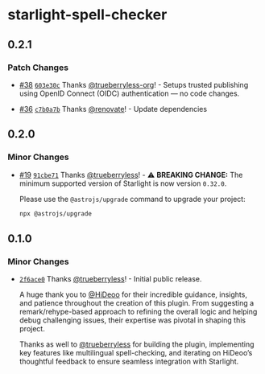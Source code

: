 # starlight-spell-checker

## 0.2.1

### Patch Changes

- [#38](https://github.com/trueberryless-org/starlight-spell-checker/pull/38) [`603e30c`](https://github.com/trueberryless-org/starlight-spell-checker/commit/603e30c4cc5a6416aa5ea06e3a055280dacb14b7) Thanks [@trueberryless-org](https://github.com/apps/trueberryless-org)! - Setups trusted publishing using OpenID Connect (OIDC) authentication — no code changes.

- [#36](https://github.com/trueberryless-org/starlight-spell-checker/pull/36) [`c7b0a7b`](https://github.com/trueberryless-org/starlight-spell-checker/commit/c7b0a7bbdc3c177e8a1aec153a91b7d4c661ab97) Thanks [@renovate](https://github.com/apps/renovate)! - Update dependencies

## 0.2.0

### Minor Changes

- [#19](https://github.com/trueberryless-org/starlight-spell-checker/pull/19) [`91cbe71`](https://github.com/trueberryless-org/starlight-spell-checker/commit/91cbe71c919caa28a9cc701a5a2261eda0789e98) Thanks [@trueberryless](https://github.com/trueberryless)! - ⚠️ **BREAKING CHANGE:** The minimum supported version of Starlight is now version `0.32.0`.

  Please use the `@astrojs/upgrade` command to upgrade your project:

  ```sh
  npx @astrojs/upgrade
  ```

## 0.1.0

### Minor Changes

- [`2f6ace0`](https://github.com/trueberryless-org/starlight-spell-checker/commit/2f6ace07dd5566b816afac01af28c2a0625698a1) Thanks [@trueberryless](https://github.com/trueberryless)! - Initial public release.

  A huge thank you to [@HiDeoo](https://github.com/HiDeoo) for their incredible guidance, insights, and patience throughout the creation of this plugin. From suggesting a remark/rehype-based approach to refining the overall logic and helping debug challenging issues, their expertise was pivotal in shaping this project.

  Thanks as well to [@trueberryless](https://github.com/trueberryless) for building the plugin, implementing key features like multilingual spell-checking, and iterating on HiDeoo’s thoughtful feedback to ensure seamless integration with Starlight.
